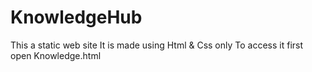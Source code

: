 # KnowledgeHub
This a static web site 
It is made using Html & Css only
To access it first open Knowledge.html
